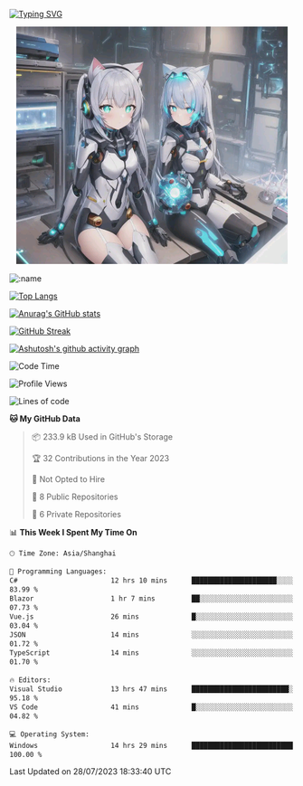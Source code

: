 [![Typing SVG](https://readme-typing-svg.demolab.com?font=Fira+Code&pause=1000&color=F78FDE&width=435&lines=%E6%AC%A2%E8%BF%8E%E5%A4%A7%E4%BD%AC%E6%9D%A5%E8%AE%BF0v0)](https://git.io/typing-svg)


<p align="center">
  <a href="https://github.com/qq583044063qq"><img src="banner.png" alt="qq583044063qq Banner"></a>
</p>



![:name](https://count.getloli.com/get/@hk416?theme=rule34)

[![Top Langs](https://github-readme-stats.vercel.app/api/top-langs/?username=qq583044063qq&locale=cn&hide=javascript,html,css&theme=tokyonight)](https://github.com/anuraghazra/github-readme-stats)

[![Anurag's GitHub stats](https://github-readme-stats.vercel.app/api?username=qq583044063qq&count_private=true&show_icons=true&locale=cn&theme=tokyonight)](https://github.com/anuraghazra/github-readme-stats)

[![GitHub Streak](https://streak-stats.demolab.com/?user=qq583044063qq&locale=zh_Hans&theme=tokyonight)](https://git.io/streak-stats)

[![Ashutosh's github activity graph](https://github-readme-activity-graph.vercel.app/graph?username=qq583044063qq&theme=tokyo-night)](https://github.com/ashutosh00710/github-readme-activity-graph)

<!--START_SECTION:waka-->
![Code Time](http://img.shields.io/badge/Code%20Time-128%20hrs%2049%20mins-blue)

![Profile Views](http://img.shields.io/badge/Profile%20Views-1-blue)

![Lines of code](https://img.shields.io/badge/From%20Hello%20World%20I%27ve%20Written-904.7%20thousand%20lines%20of%20code-blue)

**🐱 My GitHub Data** 

> 📦 233.9 kB Used in GitHub's Storage 
 > 
> 🏆 32 Contributions in the Year 2023
 > 
> 🚫 Not Opted to Hire
 > 
> 📜 8 Public Repositories 
 > 
> 🔑 6 Private Repositories 
 > 
📊 **This Week I Spent My Time On** 

```text
🕑︎ Time Zone: Asia/Shanghai

💬 Programming Languages: 
C#                       12 hrs 10 mins      █████████████████████░░░░   83.99 % 
Blazor                   1 hr 7 mins         ██░░░░░░░░░░░░░░░░░░░░░░░   07.73 % 
Vue.js                   26 mins             █░░░░░░░░░░░░░░░░░░░░░░░░   03.04 % 
JSON                     14 mins             ░░░░░░░░░░░░░░░░░░░░░░░░░   01.72 % 
TypeScript               14 mins             ░░░░░░░░░░░░░░░░░░░░░░░░░   01.70 % 

🔥 Editors: 
Visual Studio            13 hrs 47 mins      ████████████████████████░   95.18 % 
VS Code                  41 mins             █░░░░░░░░░░░░░░░░░░░░░░░░   04.82 % 

💻 Operating System: 
Windows                  14 hrs 29 mins      █████████████████████████   100.00 % 
```


 Last Updated on 28/07/2023 18:33:40 UTC
<!--END_SECTION:waka-->
